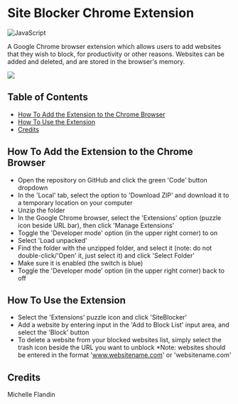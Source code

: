 # Site Blocker Chrome Extension


![JavaScript](https://img.shields.io/badge/javascript-ES6+-yellow.svg)


A Google Chrome browser extension which allows users to add websites that they wish to block, for productivity or other reasons. Websites can be added and deleted, and are stored in the browser's memory.


<a href="https://youtu.be/i5OJ-5s9mCA?si=_8uqQP9L8F4LMKB0" target="_blank"><img src="https://img.shields.io/badge/YouTube-Demo-red?style=for-the-badge&logo=youtube"></a>


## Table of Contents 
- [How To Add the Extension to the Chrome Browser](#how-to-add)
- [How To Use the Extension](#how-to-use)
- [Credits](#credits)


## How To Add the Extension to the Chrome Browser<a name="how-to-add"></a>
- Open the repository on GitHub and click the green 'Code' button dropdown
- In the 'Local' tab, select the option to 'Download ZIP' and download it to a temporary location on your computer
- Unzip the folder
- In the Google Chrome browser, select the 'Extensions' option (puzzle icon beside URL bar), then click 'Manage Extensions'
- Toggle the 'Developer mode' option (in the upper right corner) to on
- Select 'Load unpacked'
- Find the folder with the unzipped folder, and select it (note: do not double-click/'Open' it, just select it) and click 'Select Folder'
- Make sure it is enabled (the switch is blue)
- Toggle the 'Developer mode' option (in the upper right corner) back to off


## How To Use the Extension<a name="how-to-use"></a>
- Select the 'Extensions' puzzle icon and click 'SiteBlocker'
- Add a website by entering input in the 'Add to Block List' input area, and select the 'Block' button
- To delete a website from your blocked websites list, simply select the trash icon beside the URL you want to unblock
*Note: websites should be entered in the format 'www.websitename.com' or 'websitename.com'


## Credits<a name="credits"></a>
Michelle Flandin
